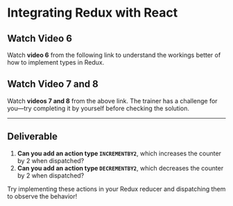# Integrating Redux with React

## Watch Video 6

Watch **video 6** from the following link to understand the workings better of how to implement types in Redux.

## Watch Video 7 and 8

Watch **videos 7 and 8** from the above link. The trainer has a challenge for you—try completing it by yourself before checking the solution.

---

## Deliverable

1. **Can you add an action type `INCREMENTBY2`**, which increases the counter by 2 when dispatched?
2. **Can you add an action type `DECREMENTBY2`**, which decreases the counter by 2 when dispatched?

Try implementing these actions in your Redux reducer and dispatching them to observe the behavior!
